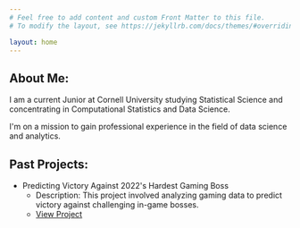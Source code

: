 ```yaml
---
# Feel free to add content and custom Front Matter to this file.
# To modify the layout, see https://jekyllrb.com/docs/themes/#overriding-theme-defaults

layout: home
---
```

## About Me:
I am a current Junior at Cornell University studying Statistical Science and concentrating in Computational Statistics and Data Science.

I'm on a mission to gain professional experience in the field of data science and analytics.

## Past Projects:
- Predicting Victory Against 2022's Hardest Gaming Boss 
  - Description: This project involved analyzing gaming data to predict victory against challenging in-game bosses.
  - [View Project](https://nbviewer.jupyter.org/github/MateoPesa/Predicting-Elden-Ring-Victories/blob/main/Predicting%20Victories%20in%20Elden%20Ring.ipynb)  
